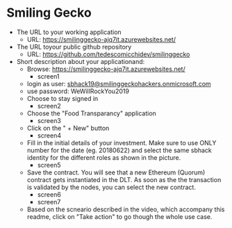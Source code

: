 # Smiling Gecko
- The URL to your working application
  - URL: https://smilinggecko-ajq7it.azurewebsites.net/
 - The URL toyour public github repository
   - URL: https://github.com/tedescomicchidev/smilinggecko
 - Short description about your applicationand:
   - Browse: https://smilinggecko-ajq7it.azurewebsites.net/
     - screen1
   - login as user: sbhack19@smilinggeckohackers.onmicrosoft.com
   - use password: WeWillRockYou2019
   - Choose to stay signed in
     - screen2
   - Choose the "Food Transparancy" application
     - screen3
   - Click on the " + New" button
     - screen4
   - Fill in the initial details of your investment. Make sure to use ONLY number for the date (eg. 20180622) and select the same sbhack identity for the different roles as shown in the picture.
     - screen5
   - Save the contract. You will see that a new Ethereum (Quorum) contract gets instantiated in the DLT. As soon as the the transaction is validated by the nodes, you can select the new contract.
     - screen6
     - screen7
   - Based on the scneario described in the video, which accompany this readme, click on "Take action" to go though the whole use case.
